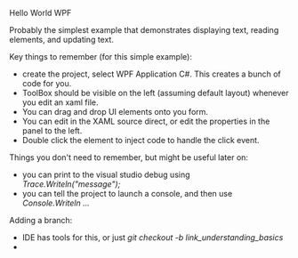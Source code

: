 Hello World WPF 

Probably the simplest example that demonstrates displaying text, reading elements, and updating text.


Key things to remember (for this simple example):

- create the project, select WPF Application C#.  This creates a bunch of code for you. 
- ToolBox should be visible on the left (assuming default layout) whenever you edit an xaml file.
- You can drag and drop UI elements onto you form.  
- You can edit in the XAML source direct, or edit the properties in the panel to the left.
- Double click the element to inject code to handle the click event.



Things you don't need to remember, but might be useful later on:

- you can print to the visual studio debug using *Trace.Writeln("message");* 
- you can tell the project to launch a console, and then use *Console.Writeln ...*


Adding a branch:

- IDE has tools for this, or just *git checkout -b link_understanding_basics*
- 